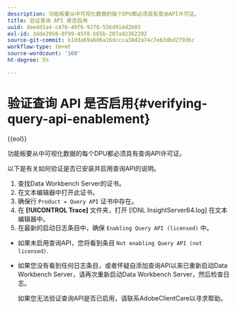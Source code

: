```yaml
---
description: 功能板要从中可视化数据的每个DPU都必须具有查询API许可证。
title: 验证查询 API 是否启用
uuid: deedd1a4-c476-49f6-9278-556d914d2b93
exl-id: 3dde2958-0f99-45f8-b65b-207a92362292
source-git-commit: b1dda69a606a16dccca30d2a74c7e63dbd27936c
workflow-type: tm+mt
source-wordcount: '160'
ht-degree: 5%

---
```


# 验证查询 API 是否启用{#verifying-query-api-enablement}

{{eol}}

功能板要从中可视化数据的每个DPU都必须具有查询API许可证。

以下是有关如何验证是否已安装并启用查询API的说明。

1. 查找Data Workbench Server的证书。
1. 在文本编辑器中打开此证书。
1. 确保行 `Product = Query API` 证书中存在。
1. 在 **[!UICONTROL Trace]** 文件夹，打开 [!DNL InsightServer64.log] 在文本编辑器中。
1. 在最新的启动日志条目中，确保 `Enabling Query API (licensed)` 中。

* 如果未启用查询API，您将看到条目 `Not enabling Query API (not licensed)`.
* 如果您没有看到任何日志条目，或者怀疑自添加查询API以来已重新启动Data Workbench Server，请再次重新启动Data Workbench Server，然后检查日志。

   如果您无法验证查询API是否已启用，请联系AdobeClientCare以寻求帮助。
